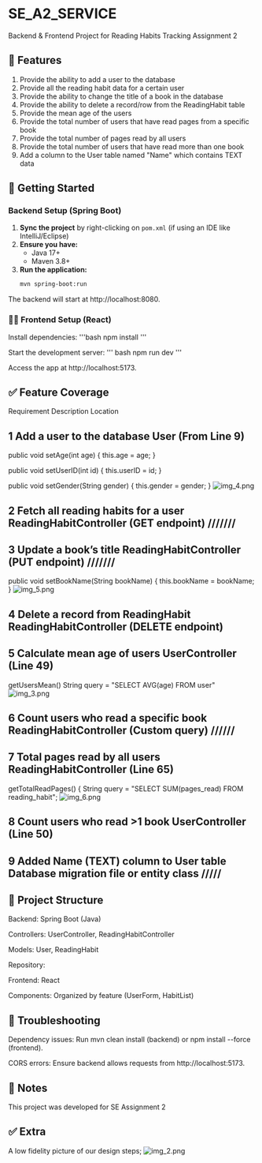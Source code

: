 # SE_A2_SERVICE
Backend & Frontend Project for Reading Habits Tracking Assignment 2

## 🤖 Features
1. Provide the ability to add a user to the database
2. Provide all the reading habit data for a certain user
3. Provide the ability to change the title of a book in the database
4. Provide the ability to delete a record/row from the ReadingHabit table
5. Provide the mean age of the users
6. Provide the total number of users that have read pages from a specific book
7. Provide the total number of pages read by all users
8. Provide the total number of users that have read more than one book
9. Add a column to the User table named "Name" which contains TEXT data

## 🚀 Getting Started
### Backend Setup (Spring Boot)
1. **Sync the project** by right-clicking on `pom.xml` (if using an IDE like IntelliJ/Eclipse)
2. **Ensure you have:**
    - Java 17+
    - Maven 3.8+
3. **Run the application:**
   ```bash
   mvn spring-boot:run
The backend will start at http://localhost:8080.

### 👩‍🎨 Frontend Setup (React)
Install dependencies:
'''bash
npm install
'''

Start the development server:
''' bash
npm run dev
'''

Access the app at http://localhost:5173.

## ✅ Feature Coverage 

Requirement	Description	Location

## 1	Add a user to the database	User (From Line 9)
public void setAge(int age) {
this.age = age;
}

public void setUserID(int id) {
this.userID = id;
}

public void setGender(String gender) {
this.gender = gender;
}
![img_4.png](img_4.png)

## 2	Fetch all reading habits for a user	ReadingHabitController (GET endpoint) ///////


## 3	Update a book’s title	ReadingHabitController (PUT endpoint) ///////
public void setBookName(String bookName) {
this.bookName = bookName;
}
![img_5.png](img_5.png)

## 4	Delete a record from ReadingHabit	ReadingHabitController (DELETE endpoint) 


## 5	Calculate mean age of users	UserController (Line 49)
getUsersMean()
String query = "SELECT AVG(age) FROM user"
![img_3.png](img_3.png)


## 6	Count users who read a specific book	ReadingHabitController (Custom query) //////


## 7	Total pages read by all users	ReadingHabitController (Line 65)
getTotalReadPages() {
String query = "SELECT SUM(pages_read) FROM reading_habit";
![img_6.png](img_6.png)

## 8	Count users who read >1 book	UserController (Line 50)


## 9	Added Name (TEXT) column to User table	Database migration file or entity class /////


## 📂 Project Structure
Backend: Spring Boot (Java)

Controllers: UserController, ReadingHabitController

Models: User, ReadingHabit

Repository: 

Frontend: React 

Components: Organized by feature (UserForm, HabitList)

## 🔧 Troubleshooting
Dependency issues: Run mvn clean install (backend) or npm install --force (frontend).

CORS errors: Ensure backend allows requests from http://localhost:5173.

## 📝 Notes
This project was developed for SE Assignment 2

## ✅ Extra
A low fidelity picture of our design steps;
![img_2.png](img_2.png)  


